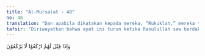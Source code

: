 ```yaml
---
title: "Al-Mursalat - 48"
no: 48
translation: "Dan apabila dikatakan kepada mereka, “Rukuklah,” mereka tidak mau rukuk."
tafsir: "Diriwayatkan bahwa ayat ini turun ketika Rasulullah saw berdakwah menyuruh penduduk negeri Saqif, suatu negeri yang tidak jauh dari Mekah untuk salat menyembah Allah. Mereka menjawab dengan sombong, \"Kami tak akan ruku' (salat) karena bukan merupakan suatu kebiasaan kami.\" Nabi menjawab bahwa tidak ada kebaikan bagi suatu agama yang tidak ada padanya ruku' dan sujud. Ada yang mengatakan perintah ini adalah ketika orang-orang kafir disuruh sujud di hadapan Allah di hari akhirat, mereka tak sanggup melakukannya, sebab tidak biasa mengerjakan di atas dunia.\n\nAllah menyatakan bahwa mereka diperintahkan ruku' (mengerjakan salat), tetapi mereka enggan. Apabila disuruh patuh dan taat serta takut kepada Allah dan pada hari yang di waktu itu semua mata tunduk karena takut, mereka bersikap keras kepala."
---
```


وَاِذَا قِيْلَ لَهُمُ ارْكَعُوْا لَا يَرْكَعُوْنَ 
